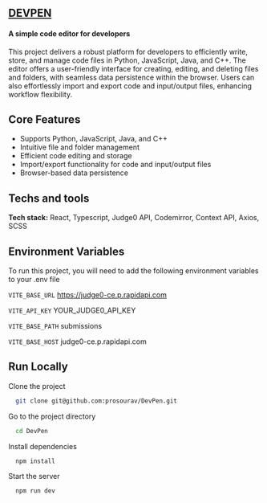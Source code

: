 ## [DEVPEN](https://docs.google.com/document/d/1yVhJXEnkWH70TxCaL_szUhj-4v18Bo4JHap2TjdchDI/edit?usp=sharing)
#### A simple code editor for developers

This project delivers a robust platform for developers to efficiently write, store, and manage code files in Python, JavaScript, Java, and C++. The editor offers a user-friendly interface for creating, editing, and deleting files and folders, with seamless data persistence within the browser. Users can also effortlessly import and export code and input/output files, enhancing workflow flexibility.


## Core Features


- Supports Python, JavaScript, Java, and C++
- Intuitive file and folder management
- Efficient code editing and storage
- Import/export functionality for code and input/output files
- Browser-based data persistence
 

## Techs and tools

**Tech stack:** React, Typescript, Judge0 API, Codemirror, Context API, Axios, SCSS

## Environment Variables

To run this project, you will need to add the following environment variables to your .env file


`VITE_BASE_URL` https://judge0-ce.p.rapidapi.com

`VITE_API_KEY` YOUR_JUDGE0_API_KEY

`VITE_BASE_PATH` submissions

`VITE_BASE_HOST` judge0-ce.p.rapidapi.com

## Run Locally

Clone the project

```bash
  git clone git@github.com:prosourav/DevPen.git
```

Go to the project directory

```bash
  cd DevPen
```

Install dependencies

```bash
  npm install
```

Start the server

```bash
  npm run dev
```


